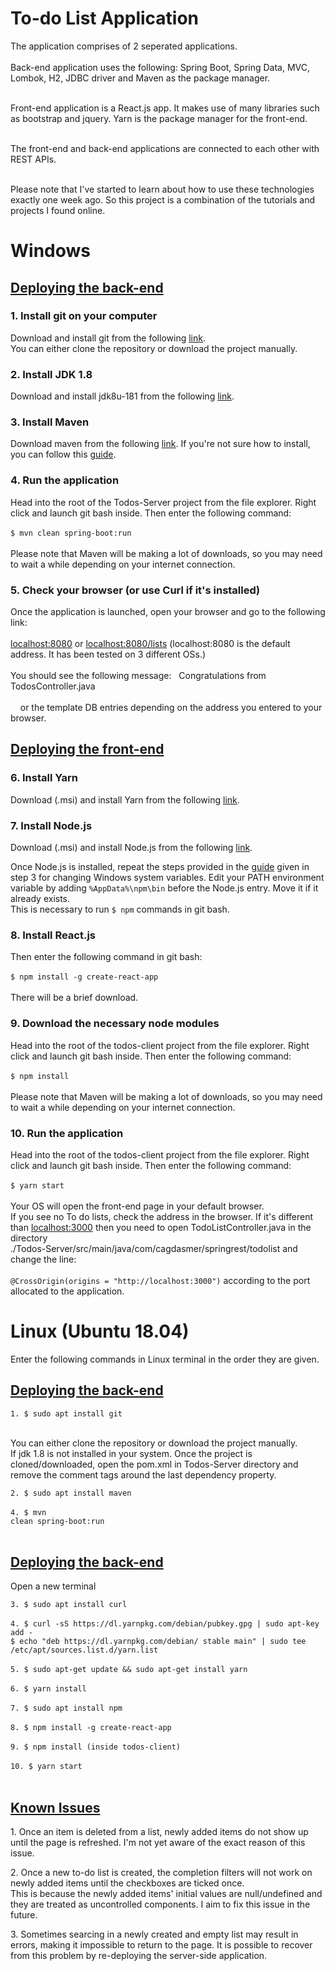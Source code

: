 # To-do List Application
<p>The application comprises of 2 seperated applications.<br/> <br/>
Back-end application uses the following: Spring Boot, Spring Data, MVC, Lombok, H2, JDBC driver and Maven as the package manager.<br/> <br/>

Front-end application is a React.js app. It makes use of many libraries such as bootstrap and jquery. Yarn is the package manager for the front-end.<br/> <br/>

The front-end and back-end applications are connected to each other with REST APIs.<br/><br/>

Please note that I've started to learn about how to use these technologies exactly one week ago. So this project is a combination of the tutorials and projects I found online.</p>

<h1>Windows</h1>
<h2 style="text-decoration: underline">Deploying the back-end</h2>
<h3>1. Install git on your computer</h3>
<p> Download and install git from the following <a href="https://git-scm.com/download/win" >link</a>.<br/>
You can either clone the repository or download the project manually. </p>

<h3>2. Install JDK 1.8 </h3>
<p> Download and install jdk8u-181 from the following 
<a href="http://www.oracle.com/technetwork/java/javase/downloads/jdk8-downloads-2133151.html" >link</a>.</p>

<h3>3. Install Maven </h3>
<p> Download maven from the following <a href="https://maven.apache.org/download.cgi" >link</a>. If you're not sure how to install, you can follow this <a href="https://www.mkyong.com/maven/how-to-install-maven-in-windows/">guide</a>.</p>

<h3>4. Run the application </h3>
<p> Head into the root of the Todos-Server project from the file explorer. Right click and launch git bash inside. Then enter the following command:<br/><br/>
<code>$ mvn clean spring-boot:run</code><br/><br/>
Please note that Maven will be making a lot of downloads, so you may need to wait a while depending on your internet connection.
</p>

<h3>5. Check your browser (or use Curl if it's installed) </h3>
<p> Once the application is launched, open your browser and go to the following link:<br/><br/>
<a href="#" >localhost:8080</a> or <a href="#" >localhost:8080/lists</a> (localhost:8080 is the default address. It has been tested on 3 different OSs.)
<br/><br/>
You should see the following message: &nbsp; Congratulations from TodosController.java<br/><br/>  &nbsp; &nbsp; or the template DB entries depending on the address you entered to your browser.
</p>

<h2 style="text-decoration: underline">Deploying the front-end</h2>

<h3>6. Install Yarn </h3>
<p> Download (.msi) and install Yarn from the following 
<a href="https://yarnpkg.com/lang/en/docs/install/#windows-stable">link</a>.</p> 

<h3>7. Install Node.js </h3>
<p> Download (.msi) and install Node.js from the following <a href="https://nodejs.org/en/download/">link</a>.</p> Once Node.js is installed, repeat the steps provided in the <a href="https://www.mkyong.com/maven/how-to-install-maven-in-windows/">guide</a> given in step 3 for changing Windows system variables. Edit your PATH environment variable by adding <code>%AppData%\npm\bin</code> before the Node.js entry. Move it if it already exists.<br/> This is necessary to run <code>$ npm</code> commands in git bash.

<h3>8. Install React.js </h3>
<p> Then enter the following command in git bash:<br/><br/>
<code>$ npm install -g create-react-app</code><br/><br/>
There will be a brief download.

<h3>9. Download the necessary node modules </h3>
<p> Head into the root of the todos-client project from the file explorer. Right click and launch git bash inside. Then enter the following command:<br/><br/>
<code>$ npm install</code><br/><br/>
Please note that Maven will be making a lot of downloads, so you may need to wait a while depending on your internet connection.
</p>

<h3>10. Run the application </h3>
<p> Head into the root of the todos-client project from the file explorer. Right click and launch git bash inside. Then enter the following command:<br/><br/>
<code>$ yarn start</code><br/><br/>
Your OS will open the front-end page in your default browser.<br/> If you see no To do lists, check the address in the browser. If it's different than <a href="#" >localhost:3000</a> then you need to open TodoListController.java in the directory<br/> ./Todos-Server/src/main/java/com/cagdasmer/springrest/todolist and change the line: <br/><br/><code>@CrossOrigin(origins = "http://localhost:3000")</code> according to the port allocated to the application.
</p>

<h1>Linux (Ubuntu 18.04)</h1>
<p> Enter the following commands in Linux terminal in the order they are given. </p>
<h2 style="text-decoration: underline">Deploying the back-end </h2>
<code>1. $ sudo apt install git</code><br/><br/>
<p> You can either clone the repository or download the project manually. </br> 
If jdk 1.8 is not installed in your system. Once the project is cloned/downloaded, open the pom.xml in Todos-Server directory and remove the comment tags around the last dependency property. </p>

<code>2. $ sudo apt install maven</code><br/><br/>
<code>4. $ mvn clean spring-boot:run</code> <br/><br/>
<h2 style="text-decoration: underline">Deploying the back-end</h2>
<p> Open a new terminal </p>
<code>3. $ sudo apt install curl</code><br/><br/>
<code>4. $ curl -sS https://dl.yarnpkg.com/debian/pubkey.gpg | sudo apt-key add -
$ echo "deb https://dl.yarnpkg.com/debian/ stable main" | sudo tee /etc/apt/sources.list.d/yarn.list</code><br/><br/>
<code>5. $ sudo apt-get update && sudo apt-get install yarn</code><br/><br/>
<code>6. $ yarn install</code><br/><br/>
<code>7. $ sudo apt install npm</code><br/><br/>
<code>8. $ npm install -g create-react-app</code><br/><br/>
<code>9. $ npm install (inside todos-client)</code><br/><br/>
<code>10. $ yarn start</code><br/><br/>

<h2 style="text-decoration: underline">Known Issues</h2>
<p>1. Once an item is deleted from a list, newly added items do not show up until the page is refreshed. 
I'm not yet aware of the exact reason of this issue.</p>
<p>2. Once a new to-do list is created, the completion filters will not work on newly added items until the checkboxes are ticked once.<br />
This is because the newly added items' initial values are null/undefined and they are treated as uncontrolled components. 
I aim to fix this issue in the future.</p>
<p>3. Sometimes searcing in a newly created and empty list may result in errors, making it impossible to return to the page. 
It is possible to recover from this problem by re-deploying the server-side application.<p/>
